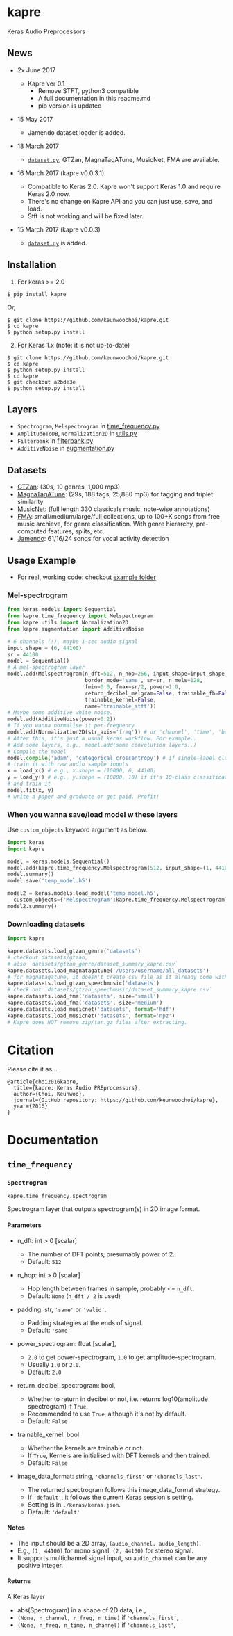 # kapre
Keras Audio Preprocessors

## News
* 2x June 2017
  - Kapre ver 0.1
    - Remove STFT, python3 compatible
    - A full documentation in this readme.md
    - pip version is updated
* 15 May 2017
  - Jamendo dataset loader is added.
* 18 March 2017
  - [`dataset.py`](https://github.com/keunwoochoi/kapre/blob/master/kapre/datasets.py); GTZan, MagnaTagATune, MusicNet, FMA are available.

* 16 March 2017 (kapre v0.0.3.1)
  - Compatible to Keras 2.0. Kapre won't support Keras 1.0 and require Keras 2.0 now.
  - There's no change on Kapre API and you can just use, save, and load.
  - Stft is not working and will be fixed later.

* 15 March 2017 (kapre v0.0.3)
  - [`dataset.py`](https://github.com/keunwoochoi/kapre/blob/master/kapre/datasets.py) is added.

## Installation

1. For keras >= 2.0
```
$ pip install kapre
```
Or,
```
$ git clone https://github.com/keunwoochoi/kapre.git
$ cd kapre
$ python setup.py install
```

2. For Keras 1.x (note: it is not up-to-date)
```
$ git clone https://github.com/keunwoochoi/kapre.git
$ cd kapre
$ python setup.py install
$ cd kapre
$ git checkout a2bde3e
$ python setup.py install
```

## Layers
* `Spectrogram`, `Melspectrogram` in [time_frequency.py](https://github.com/keunwoochoi/kapre/blob/master/kapre/time_frequency.py)
* `AmplitudeToDB`, `Normalization2D` in [utils.py](https://github.com/keunwoochoi/kapre/blob/master/kapre/utils.py)
* `Filterbank` in [filterbank.py](https://github.com/keunwoochoi/kapre/blob/master/kapre/time_frequency.py)
* `AdditiveNoise` in [augmentation.py](https://github.com/keunwoochoi/kapre/blob/master/kapre/augmentation.py)

## Datasets
* [GTZan](http://marsyasweb.appspot.com/download/data_sets/): (30s, 10 genres, 1,000 mp3)
* [MagnaTagATune](http://mirg.city.ac.uk/codeapps/the-magnatagatune-dataset): (29s, 188 tags, 25,880 mp3) for tagging and triplet similarity
* [MusicNet](https://homes.cs.washington.edu/~thickstn/musicnet.html): (full length 330 classicals music, note-wise annotations)
* [FMA](https://github.com/mdeff/fma): small/medium/large/full collections, up to 100+K songs from free music archieve, for genre classification. With genre hierarchy, pre-computed features, splits, etc.
* [Jamendo](http://www.mathieuramona.com/wp/data/jamendo/): 61/16/24 songs for vocal activity detection

## Usage Example

* For real, working code: checkout [example folder](https://github.com/keunwoochoi/kapre/tree/master/examples)

### Mel-spectrogram
```python
from keras.models import Sequential
from kapre.time_frequency import Melspectrogram
from kapre.utils import Normalization2D
from kapre.augmentation import AdditiveNoise

# 6 channels (!), maybe 1-sec audio signal
input_shape = (6, 44100) 
sr = 44100
model = Sequential()
# A mel-spectrogram layer
model.add(Melspectrogram(n_dft=512, n_hop=256, input_shape=input_shape,
                         border_mode='same', sr=sr, n_mels=128,
                         fmin=0.0, fmax=sr/2, power=1.0,
                         return_decibel_melgram=False, trainable_fb=False,
                         trainable_kernel=False,
                         name='trainable_stft'))
# Maybe some additive white noise.
model.add(AdditiveNoise(power=0.2))
# If you wanna normalise it per-frequency
model.add(Normalization2D(str_axis='freq')) # or 'channel', 'time', 'batch', 'data_sample'
# After this, it's just a usual keras workflow. For example..
# Add some layers, e.g., model.add(some convolution layers..)
# Compile the model
model.compile('adam', 'categorical_crossentropy') # if single-label classification
# train it with raw audio sample inputs
x = load_x() # e.g., x.shape = (10000, 6, 44100)
y = load_y() # e.g., y.shape = (10000, 10) if it's 10-class classification
# and train it
model.fit(x, y)
# write a paper and graduate or get paid. Profit!
```

###  When you wanna save/load model w these layers

Use `custom_objects` keyword argument as below.

```python
import keras
import kapre

model = keras.models.Sequential()
model.add(kapre.time_frequency.Melspectrogram(512, input_shape=(1, 44100)))
model.summary()
model.save('temp_model.h5')

model2 = keras.models.load_model('temp_model.h5', 
  custom_objects={'Melspectrogram':kapre.time_frequency.Melspectrogram})
model2.summary()
```

### Downloading datasets
```python
import kapre

kapre.datasets.load_gtzan_genre('datasets')
# checkout datasets/gtzan,
# also `datasets/gtzan_genre/dataset_summary_kapre.csv`
kapre.datasets.load_magnatagatune('/Users/username/all_datasets')
# for magnatagatune, it doesn't create csv file as it already come with.
kapre.datasets.load_gtzan_speechmusic('datasets')
# check out `datasets/gtzan_speechmusic/dataset_summary_kapre.csv`
kapre.datasets.load_fma('datasets', size='small')
kapre.datasets.load_fma('datasets', size='medium')
kapre.datasets.load_musicnet('datasets', format='hdf')
kapre.datasets.load_musicnet('datasets', format='npz')
# Kapre does NOT remove zip/tar.gz files after extracting.
```

# Citation
Please cite it as...

```
@article{choi2016kapre,
  title={kapre: Keras Audio PREprocessors},
  author={Choi, Keunwoo},
  journal={GitHub repository: https://github.com/keunwoochoi/kapre},
  year={2016}
}
```

# Documentation
## `time_frequency`
### `Spectrogram`

`kapre.time_frequency.spectrogram`

Spectrogram layer that outputs spectrogram(s) in 2D image format.

#### Parameters
 * n_dft: int > 0 [scalar]
   - The number of DFT points, presumably power of 2.
   - Default: ``512``

 * n_hop: int > 0 [scalar]
   - Hop length between frames in sample,  probably <= ``n_dft``.
   - Default: ``None`` (``n_dft / 2`` is used)

 * padding: str, ``'same'`` or ``'valid'``.
   - Padding strategies at the ends of signal.
   - Default: ``'same'``

 * power_spectrogram: float [scalar],
   - ``2.0`` to get power-spectrogram, ``1.0`` to get amplitude-spectrogram.
   - Usually ``1.0`` or ``2.0``.
   - Default: ``2.0``

 * return_decibel_spectrogram: bool,
    - Whether to return in decibel or not, i.e. returns log10(amplitude spectrogram) if ``True``.
    - Recommended to use ``True``, although it's not by default.
    - Default: ``False``

 * trainable_kernel: bool
   -  Whether the kernels are trainable or not.
   -  If ``True``, Kernels are initialised with DFT kernels and then trained.
   -  Default: ``False``

* image_data_format: string, ``'channels_first'`` or ``'channels_last'``.
   -  The returned spectrogram follows this image_data_format strategy.
   -  If ``'default'``, it follows the current Keras session's setting.
   -  Setting is in ``./keras/keras.json``.
   -  Default: ``'default'``

#### Notes
 * The input should be a 2D array, ``(audio_channel, audio_length)``.
 * E.g., ``(1, 44100)`` for mono signal, ``(2, 44100)`` for stereo signal.
 * It supports multichannel signal input, so ``audio_channel`` can be any positive integer.

#### Returns

A Keras layer

 * abs(Spectrogram) in a shape of 2D data, i.e.,
 * `(None, n_channel, n_freq, n_time)` if `'channels_first'`,
 * `(None, n_freq, n_time, n_channel)` if `'channels_last'`,





